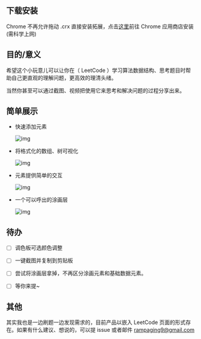 ## 下载安装
Chrome 不再允许拖动 .crx 直接安装拓展，点击[这里](https://chrome.google.com/webstore/detail/leetboard/epgkhlehioniabckannelkbnpdjgjfan)前往 Chrome 应用商店安装(需科学上网)

## 目的/意义

希望这个小玩意儿可以让你在（ LeetCode ）学习算法数据结构、思考题目时帮助自己更直观的理解问题，更高效的理清头绪。

当然你甚至可以通过截图、视频把使用它来思考和解决问题的过程分享出来。

## 简单展示

- 快速添加元素

  ![img](/insert.gif)

- 将格式化的数组、树可视化

  ![img](/paste.gif)

- 元素提供简单的交互

  ![img](/edit.gif)

- 一个可以呼出的涂画层

  ![img](/scribble.gif)

  

## 待办

- [ ] 调色板可选颜色调整

- [ ] 一键截图并复制到剪贴板

- [ ] 尝试将涂画层拿掉，不再区分涂画元素和基础数据元素。

- [ ] 等你来提~

## 其他

其实我也是一边刷题一边发现需求的，目前产品以嵌入 LeetCode 页面的形式存在。如果有什么建议、想说的，可以提 issue 或者邮件 rampaging9@gmail.com 

